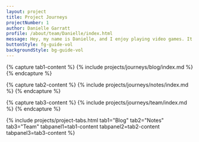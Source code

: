 ```yaml
---
layout: project
title: Project Journeys
projectNumber: 1
author: Danielle Garratt
profile: /about/team/Danielle/index.html
message: Hey, my name is Danielle, and I enjoy playing video games. It's also really rewarding to be able to design and create my own video game. Do you want to try creating your own game? Check out my notes on how I started my journey.
buttonStyle: fg-guide-vol
backgroundStyle: bg-guide-vol
---
```


{% capture tab1-content %}
{% include projects/journeys/blog/index.md %}
{% endcapture %}

{% capture tab2-content %}
{% include projects/journeys/notes/index.md %}
{% endcapture %}

{% capture tab3-content %}
{% include projects/journeys/team/index.md %}
{% endcapture %}

{% include projects/project-tabs.html tab1="Blog" tab2="Notes" tab3="Team" tabpanel1=tab1-content tabpanel2=tab2-content tabpanel3=tab3-content %}